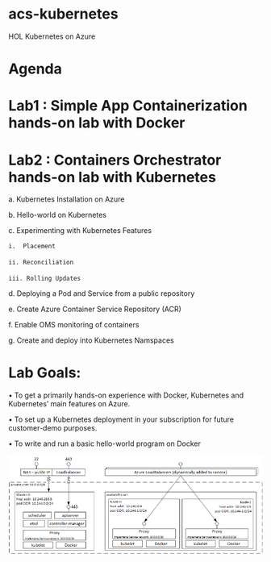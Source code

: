 # acs-kubernetes
HOL Kubernetes on Azure

# Agenda

# Lab1 : Simple App Containerization hands-on lab with Docker 


# Lab2 : Containers Orchestrator hands-on lab with Kubernetes 

a.	Kubernetes Installation on Azure

b.	Hello-world on Kubernetes

c.	Experimenting with Kubernetes Features

    i.	Placement

    ii.	Reconciliation
    
    iii. Rolling Updates
    
d.	Deploying a Pod and Service from a public repository 

e.	Create Azure Container Service Repository (ACR) 

f.	Enable OMS monitoring of containers

g.	Create and deploy into Kubernetes Namspaces

# Lab Goals:

•	To get a primarily hands-on experience with Docker, Kubernetes and Kubernetes’ main features on Azure.

•	To set up a Kubernetes deployment in your subscription for future customer-demo purposes. 

•	To write and run a basic hello-world program on Docker


![ScreenShot](https://github.com/Azure/acs-engine/raw/master/docs/images/kubernetes.png)
